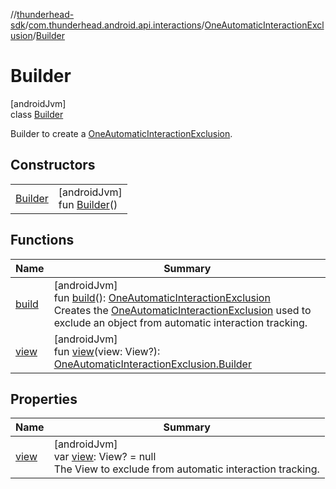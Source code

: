 //[thunderhead-sdk](../../../../index.md)/[com.thunderhead.android.api.interactions](../../index.md)/[OneAutomaticInteractionExclusion](../index.md)/[Builder](index.md)

# Builder

[androidJvm]\
class [Builder](index.md)

Builder to create a [OneAutomaticInteractionExclusion](../index.md).

## Constructors

| | |
|---|---|
| [Builder](-builder.md) | [androidJvm]<br>fun [Builder](-builder.md)() |

## Functions

| Name | Summary |
|---|---|
| [build](build.md) | [androidJvm]<br>fun [build](build.md)(): [OneAutomaticInteractionExclusion](../index.md)<br>Creates the [OneAutomaticInteractionExclusion](../index.md) used to exclude an object from automatic interaction tracking. |
| [view](view.md) | [androidJvm]<br>fun [view](view.md)(view: View?): [OneAutomaticInteractionExclusion.Builder](index.md) |

## Properties

| Name | Summary |
|---|---|
| [view](view.md) | [androidJvm]<br>var [view](view.md): View? = null<br>The View to exclude from automatic interaction tracking. |
